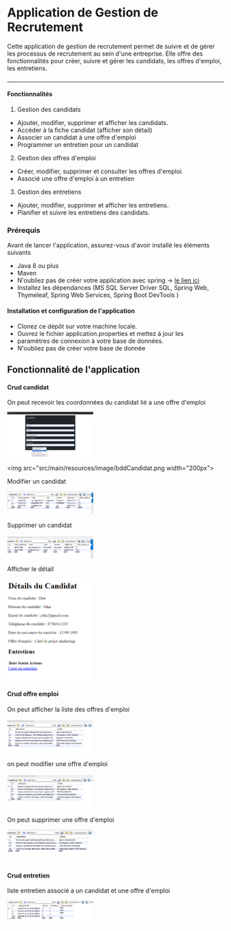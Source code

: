 # Application de Gestion de Recrutement

Cette application de gestion de recrutement permet de suivre et 
de gérer les processus de recrutement au sein d'une entreprise. 
Elle offre des fonctionnalités pour créer, suivre et gérer les 
candidats, les offres d'emploi, les entretiens.

###
***
#### Fonctionnalités

1. Gestion des candidats

- Ajouter, modifier, supprimer et afficher les candidats.
- Accéder à la fiche candidat (afficher son détail)
- Associer un candidat à une offre d'emploi 
- Programmer un entretien pour un candidat

2. Gestion des offres d'emploi

-  Créer, modifier, supprimer et consulter les offres d'emploi.
- Associé une offre d'emploi à un entretien

3. Gestion des entretiens

- Ajouter, modifier, supprimer et afficher les entretiens.
- Planifier et suivre les entretiens des candidats.

### Prérequis

Avant de lancer l'application, assurez-vous d'avoir installé les éléments suivants 

- Java 8 ou plus
- Maven
- N'oubliez pas de créer votre application avec spring 
    -> [le lien ici](https://start.spring.io/)
- Installez les dépendances (MS SQL Server Driver SQL, Spring Web, Thymeleaf,
  Spring Web Services, Spring Boot DevTools )

#### 

#### Installation et configuration de l'application

- Clonez ce dépôt sur votre machine locale.
- Ouvrez le fichier application.properties et mettez à jour les 
- paramètres de connexion à votre base de données.
- N'oubliez pas de créer votre base de donnée

## Fonctionnalité de l'application

#### Crud candidat

On peut recevoir les coordonnées du candidat lié a une offre d'emploi

<img src="src/main/resources/image/Formulaire%20Candidat.png" width="200px" alt="formulaireCandidat">

<img src="src/main/resources/image/bddCandidat.png width="200px">

Modifier un candidat

<img src="src/main/resources/image/modifCandidat.png" width="200px">

Supprimer un candidat 

<img src="src/main/resources/image/suppressionCandidat.png" width="200px">

Afficher le détail 

<img src="src/main/resources/image/detailCandidat.png" width="200px">

#### Crud offre emploi

On peut afficher la liste des offres d'emploi

<img src="src/main/resources/image/ListOffreEmploi.png" width="200px">

on peut modifier une offre d'emploi

<img src="src/main/resources/image/offreEmploiMofidier.png" width="200px">

On peut supprimer une offre d'emploi

<img src="src/main/resources/image/offreEmploiSupprimer.png" width="200px">

#### Crud entretien

liste entretien associé a un candidat et une offre d'emploi

<img src="src/main/resources/image/ListEntretien.png" width="200px">





